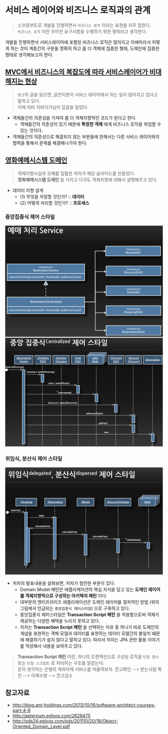 # 서비스 레이어와 비즈니스 로직과의 관계
> 스프링부트로 개발을 진행하면서 `비즈니스 로직` 이라는 표현을 자주 접한다.   
> `비즈니스 로직` 이란 주어진 요구사항을 수행하기 위한 행위라고 생각한다.  

개발을 진행하면서 서비스레이어에 포함된 비즈니스 로직은 많아지고 이에따라서 어떻게 하는 것이 계층간의 구분을 명확히 하고 좀 더 객체에 집중한 형태, 도메인에 집중한 형태로 생각해보고자 한다.

## [MVC에서 비즈니스의 복잡도에 따라 서비스레이어가 비대해지는 현상](https://www.slipp.net/questions/386)
> `링크`의 글을 읽으면, 글쓴이분이 서비스 레이어에서 하는 일이 많아지고 있다고 말하고 있다.    
> 이에 따라 자바지기님이 답글을 달았다.
* 객체들간의 의존성을 가져야 좀 더 객체지향적인 코드가 된다고 한다.
  * 객체들간의 의존성이 있기 때문에 __특정한 객체__ 에게 비즈니스 로직을 위임할 수 있는 것이다.
* 객체들간의 의존성으로 해결되지 않는 부분들에 한해서는 다른 서비스 레이어와의 협력을 통해서 문제를 해결해나가야 한다.

## [영화예메시스템 도메인](http://pds18.egloos.com/pds/201011/10/18/Rich_Domain_Model.pdf)
> 객체지향사실과 오해를 집필한 저자가 해당 슬라이드를 만들었다.   
> __영화예매시스템 도메인__ 을 가지고 다각도 객체지향에 대해서 설명해주고 있다.
* 데이터 지향 설계
  * (1) 무엇을 저장할 것인가? :: __데이터__
  * (2) 어떻게 처리할 것인가? :: __프로세스__

### 중앙집중식 제어 스타일
<img src="https://github.com/pasudo123/SoftwareZeroToALL/blob/master/Image/%EA%B0%9D%EC%B2%B4%EC%A7%80%ED%96%A51.PNG" width="600px" /><img src="https://github.com/pasudo123/SoftwareZeroToALL/blob/master/Image/%EA%B0%9D%EC%B2%B4%EC%A7%80%ED%96%A52.PNG" width="600px" />

### 위임식, 분산식 제어 스타일
<img src="https://github.com/pasudo123/SoftwareZeroToALL/blob/master/Image/%EA%B0%9D%EC%B2%B4%EC%A7%80%ED%96%A53.PNG" width="600px" />

* 저자의 발표내용을 살펴보면, 저자가 첨언한 부분이 있다.
  * Domain Model 패턴은 애플리케이션의 핵심 지식을 담고 있는 __도메인 레이어를 객체지향적으로 구성하는 아키텍처 패턴__ 이다.
  * 대부분의 엔터프라이즈 애플리케이션은 도메인 레이어를 절차적인 방법 (위의 그림에서 언급되는 `중앙집중식 제어스타일`) 으로 구축하고 있다.
  * 중앙집중식 제어스타일은 __Transaction Script 패턴__ 을 적용함으로써 객체가 제공하는 다양한 혜택을 누리지 못하고 있다.
  * 저자는 __Transaction Script 패턴__ 을 선택하는 이유 중 하나가 바로 도메인의 개념을 표현하는 객체 모델과 데이터를 표현하는 데이터 모델간의 불일치 떄문에 해결하기가 쉽지 않다고 말하고 있다. 따라서 저자는 JPA 관련 활용 이야기를 작성해서 내용을 보여주고 있다.
  
     
> __Transaction Script 패턴__ 이란, 하나의 트랜잭션으로 구성된 로직을 `단일 함수` 또는 `단일 스크립트` 로 처리하는 구조를 일컫는다.  
> 흔히 생각하는 은행의 계좌이체 서비스를 떠올려보자. 잔고확인 --> 받는사람 확인 --> 이체수행 --> 잔고감소

## 참고자료
* http://blog.ant-holdings.com/2013/10/16/software-architect-courses-part-4-6
* http://aeternum.egloos.com/2628475
* http://pds24.egloos.com/pds/201110/20/18/Object-Oriented_Domain_Layer.pdf
